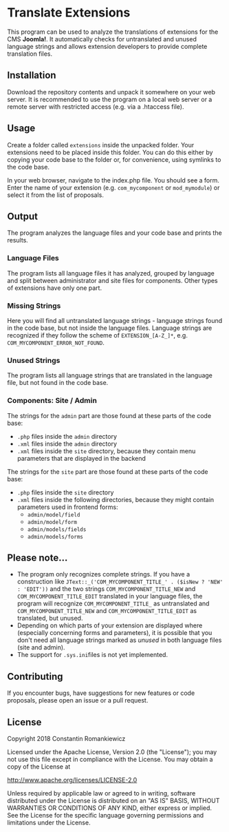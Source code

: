 # Translate Extensions

This program can be used to analyze the translations of extensions for the CMS **Joomla!**. It automatically checks for untranslated and unused language strings and allows extension developers to provide complete translation files.

## Installation

Download the repository contents and unpack it somewhere on your web server. It is recommended to use the program on a local web server or a remote server with restricted access (e.g. via a .htaccess file).

## Usage

Create a folder called `extensions` inside the unpacked folder. Your extensions need to be placed inside this folder. You can do this either by copying your code base to the folder or, for convenience, using symlinks to the code base.

In your web browser, navigate to the index.php file. You should see a form. Enter the name of your extension (e.g. `com_mycomponent` or `mod_mymodule`) or select it from the list of proposals.

## Output

The program analyzes the language files and your code base and prints the results.

### Language Files

The program lists all language files it has analyzed, grouped by language and split between administrator and site files for components. Other types of extensions have only one part.

### Missing Strings

Here you will find all untranslated language strings - language strings found in the code base, but not inside the language files. 
Language strings are recognized if they follow the scheme of `EXTENSION_[A-Z_]*`, e.g. `COM_MYCOMPONENT_ERROR_NOT_FOUND`.

### Unused Strings

The program lists all language strings that are translated in the language file, but not found in the code base.

### Components: Site / Admin

The strings for the `admin` part are those found at these parts of the code base:

- `.php` files inside the `admin` directory
- `.xml` files inside the `admin` directory
- `.xml` files inside the `site` directory, because they contain menu parameters that are displayed in the backend

The strings for the `site` part are those found at these parts of the code base:

- `.php` files inside the `site` directory
- `.xml` files inside the following directories, because they might contain parameters used in frontend forms:
  - `admin/model/field`
  - `admin/model/form`
  - `admin/models/fields`
  - `admin/models/forms`

## Please note...

- The program only recognizes complete strings. If you have a construction like `JText::_('COM_MYCOMPONENT_TITLE_' . ($isNew ? 'NEW' : 'EDIT'))` and the two strings `COM_MYCOMPONENT_TITLE_NEW` and `COM_MYCOMPONENT_TITLE_EDIT` translated in your language files, the program will recognize `COM_MYCOMPONENT_TITLE_` as untranslated and `COM_MYCOMPONENT_TITLE_NEW` and `COM_MYCOMPONENT_TITLE_EDIT` as translated, but unused. 
- Depending on which parts of your extension are displayed where (especially concerning forms and parameters), it is possible that you don't need all language strings marked as *unused* in both language files (site and admin).
- The support for `.sys.ini`files is not yet implemented.

## Contributing

If you encounter bugs, have suggestions for new features or code proposals, please open an issue or a pull request.

## License

Copyright 2018 Constantin Romankiewicz

Licensed under the Apache License, Version 2.0 (the "License");
you may not use this file except in compliance with the License.
You may obtain a copy of the License at

   http://www.apache.org/licenses/LICENSE-2.0

Unless required by applicable law or agreed to in writing, software
distributed under the License is distributed on an "AS IS" BASIS,
WITHOUT WARRANTIES OR CONDITIONS OF ANY KIND, either express or implied.
See the License for the specific language governing permissions and
limitations under the License.

